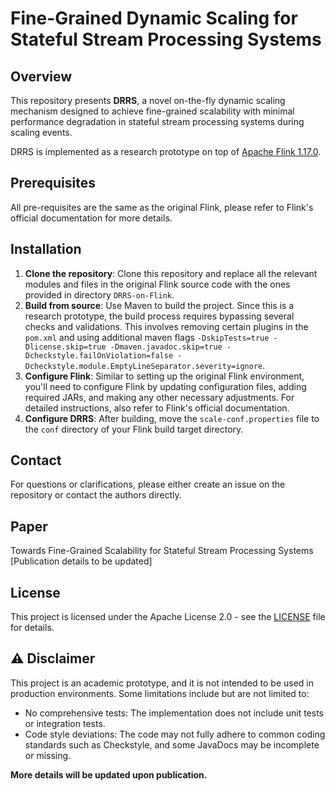 # Fine-Grained Dynamic Scaling for Stateful Stream Processing Systems

## Overview
This repository presents **DRRS**, a novel on-the-fly dynamic scaling mechanism designed to achieve fine-grained scalability with minimal performance degradation in stateful stream processing systems during scaling events.

DRRS is implemented as a research prototype on top of [Apache Flink 1.17.0](https://github.com/apache/flink/tree/release-1.17.0-rc3).

## Prerequisites
All pre-requisites are the same as the original Flink, please refer to Flink's official documentation for more details.

## Installation
1. **Clone the repository**: Clone this repository and replace all the relevant modules and files in the original Flink source code with the ones provided in directory `DRRS-on-Flink`.
2. **Build from source**: Use Maven to build the project. Since this is a research prototype, the build process requires bypassing several checks and validations. This involves removing certain plugins in the `pom.xml` and using additional maven flags `-DskipTests=true -Dlicense.skip=true -Dmaven.javadoc.skip=true -Dcheckstyle.failOnViolation=false -Dcheckstyle.module.EmptyLineSeparator.severity=ignore`.
3. **Configure Flink**: Similar to setting up the original Flink environment, you'll need to configure Flink by updating configuration files, adding required JARs, and making any other necessary adjustments. For detailed instructions, also refer to Flink's official documentation.
4. **Configure DRRS**: After building, move the `scale-conf.properties` file to the `conf` directory of your Flink build target directory.

## Contact
For questions or clarifications, please either create an issue on the repository or contact the authors directly.

## Paper
Towards Fine-Grained Scalability for Stateful Stream Processing Systems
[Publication details to be updated]

## License
This project is licensed under the Apache License 2.0 - see the [LICENSE](LICENSE) file for details.

## ⚠️ Disclaimer

This project is an academic prototype, and it is not intended to be used in production environments. Some limitations include but are not limited to:
- No comprehensive tests: The implementation does not include unit tests or integration tests.
- Code style deviations: The code may not fully adhere to common coding standards such as Checkstyle, and some JavaDocs may be incomplete or missing.

**More details will be updated upon publication.**